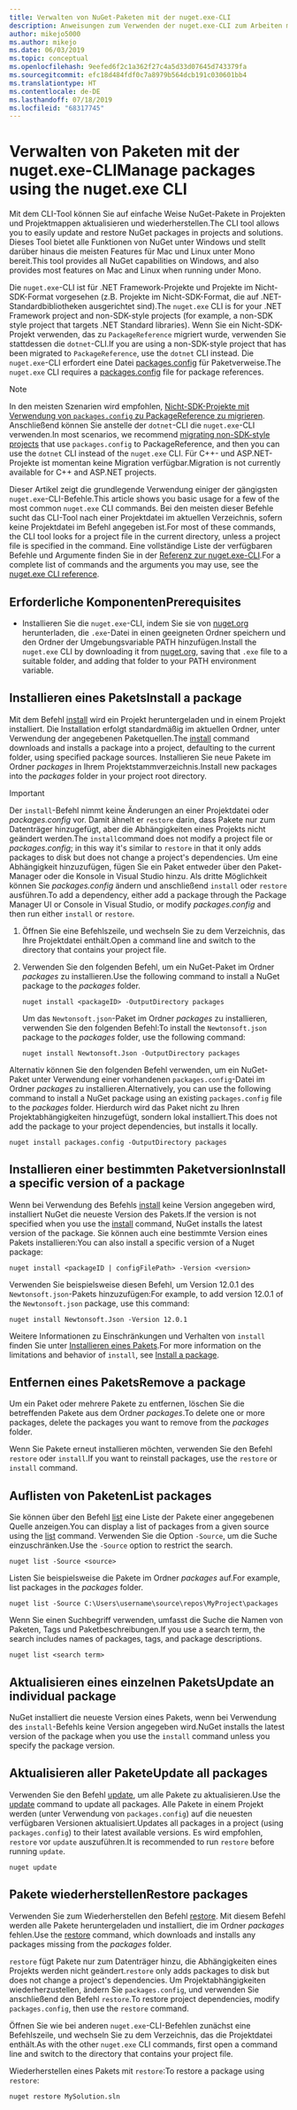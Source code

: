 ```yaml
---
title: Verwalten von NuGet-Paketen mit der nuget.exe-CLI
description: Anweisungen zum Verwenden der nuget.exe-CLI zum Arbeiten mit NuGet-Paketen.
author: mikejo5000
ms.author: mikejo
ms.date: 06/03/2019
ms.topic: conceptual
ms.openlocfilehash: 9eefed6f2c1a362f27c4a5d33d07645d743379fa
ms.sourcegitcommit: efc18d484fdf0c7a8979b564dcb191c030601bb4
ms.translationtype: HT
ms.contentlocale: de-DE
ms.lasthandoff: 07/18/2019
ms.locfileid: "68317745"
---
```

# <a name="manage-packages-using-the-nugetexe-cli"></a><span data-ttu-id="aead6-103">Verwalten von Paketen mit der nuget.exe-CLI</span><span class="sxs-lookup"><span data-stu-id="aead6-103">Manage packages using the nuget.exe CLI</span></span>

<span data-ttu-id="aead6-104">Mit dem CLI-Tool können Sie auf einfache Weise NuGet-Pakete in Projekten und Projektmappen aktualisieren und wiederherstellen.</span><span class="sxs-lookup"><span data-stu-id="aead6-104">The CLI tool allows you to easily update and restore NuGet packages in projects and solutions.</span></span> <span data-ttu-id="aead6-105">Dieses Tool bietet alle Funktionen von NuGet unter Windows und stellt darüber hinaus die meisten Features für Mac und Linux unter Mono bereit.</span><span class="sxs-lookup"><span data-stu-id="aead6-105">This tool provides all NuGet capabilities on Windows, and also provides most features on Mac and Linux when running under Mono.</span></span>

<span data-ttu-id="aead6-106">Die `nuget.exe`-CLI ist für .NET Framework-Projekte und Projekte im Nicht-SDK-Format vorgesehen (z.B. Projekte im Nicht-SDK-Format, die auf .NET-Standardbibliotheken ausgerichtet sind).</span><span class="sxs-lookup"><span data-stu-id="aead6-106">The `nuget.exe` CLI is for your .NET Framework project and non-SDK-style projects (for example, a non-SDK style project that targets .NET Standard libraries).</span></span> <span data-ttu-id="aead6-107">Wenn Sie ein Nicht-SDK-Projekt verwenden, das zu `PackageReference` migriert wurde, verwenden Sie stattdessen die `dotnet`-CLI.</span><span class="sxs-lookup"><span data-stu-id="aead6-107">If you are using a non-SDK-style project that has been migrated to `PackageReference`, use the `dotnet` CLI instead.</span></span> <span data-ttu-id="aead6-108">Die `nuget.exe`-CLI erfordert eine Datei [packages.config](../reference/packages-config.md) für Paketverweise.</span><span class="sxs-lookup"><span data-stu-id="aead6-108">The `nuget.exe` CLI requires a [packages.config](../reference/packages-config.md) file for package references.</span></span>

> [!NOTE]
> <span data-ttu-id="aead6-109">In den meisten Szenarien wird empfohlen, [Nicht-SDK-Projekte mit Verwendung von `packages.config` zu PackageReference zu migrieren](../reference/migrate-packages-config-to-package-reference.md). Anschließend können Sie anstelle der `dotnet`-CLI die `nuget.exe`-CLI verwenden.</span><span class="sxs-lookup"><span data-stu-id="aead6-109">In most scenarios, we recommend [migrating non-SDK-style projects](../reference/migrate-packages-config-to-package-reference.md) that use `packages.config` to PackageReference, and then you can use the `dotnet` CLI instead of the `nuget.exe` CLI.</span></span> <span data-ttu-id="aead6-110">Für C++- und ASP.NET-Projekte ist momentan keine Migration verfügbar.</span><span class="sxs-lookup"><span data-stu-id="aead6-110">Migration is not currently available for C++ and ASP.NET projects.</span></span>

<span data-ttu-id="aead6-111">Dieser Artikel zeigt die grundlegende Verwendung einiger der gängigsten `nuget.exe`-CLI-Befehle.</span><span class="sxs-lookup"><span data-stu-id="aead6-111">This article shows you basic usage for a few of the most common `nuget.exe` CLI commands.</span></span> <span data-ttu-id="aead6-112">Bei den meisten dieser Befehle sucht das CLI-Tool nach einer Projektdatei im aktuellen Verzeichnis, sofern keine Projektdatei im Befehl angegeben ist.</span><span class="sxs-lookup"><span data-stu-id="aead6-112">For most of these commands, the CLI tool looks for a project file in the current directory, unless a project file is specified in the command.</span></span> <span data-ttu-id="aead6-113">Eine vollständige Liste der verfügbaren Befehle und Argumente finden Sie in der [Referenz zur nuget.exe-CLI](../reference/nuget-exe-cli-reference.md).</span><span class="sxs-lookup"><span data-stu-id="aead6-113">For a complete list of commands and the arguments you may use, see the [nuget.exe CLI reference](../reference/nuget-exe-cli-reference.md).</span></span>

## <a name="prerequisites"></a><span data-ttu-id="aead6-114">Erforderliche Komponenten</span><span class="sxs-lookup"><span data-stu-id="aead6-114">Prerequisites</span></span>

- <span data-ttu-id="aead6-115">Installieren Sie die `nuget.exe`-CLI, indem Sie sie von [nuget.org](https://dist.nuget.org/win-x86-commandline/latest/nuget.exe) herunterladen, die `.exe`-Datei in einen geeigneten Ordner speichern und den Ordner der Umgebungsvariable PATH hinzufügen.</span><span class="sxs-lookup"><span data-stu-id="aead6-115">Install the `nuget.exe` CLI by downloading it from [nuget.org](https://dist.nuget.org/win-x86-commandline/latest/nuget.exe), saving that `.exe` file to a suitable folder, and adding that folder to your PATH environment variable.</span></span>

## <a name="install-a-package"></a><span data-ttu-id="aead6-116">Installieren eines Pakets</span><span class="sxs-lookup"><span data-stu-id="aead6-116">Install a package</span></span>

<span data-ttu-id="aead6-117">Mit dem Befehl [install](../reference/cli-reference/cli-ref-install.md) wird ein Projekt heruntergeladen und in einem Projekt installiert. Die Installation erfolgt standardmäßig im aktuellen Ordner, unter Verwendung der angegebenen Paketquellen.</span><span class="sxs-lookup"><span data-stu-id="aead6-117">The [install](../reference/cli-reference/cli-ref-install.md) command downloads and installs a package into a project, defaulting to the current folder, using specified package sources.</span></span> <span data-ttu-id="aead6-118">Installieren Sie neue Pakete im Ordner *packages* in Ihrem Projektstammverzeichnis.</span><span class="sxs-lookup"><span data-stu-id="aead6-118">Install new packages into the *packages* folder in your project root directory.</span></span>

> [!IMPORTANT]
> <span data-ttu-id="aead6-119">Der `install`-Befehl nimmt keine Änderungen an einer Projektdatei oder *packages.config* vor. Damit ähnelt er `restore` darin, dass Pakete nur zum Datenträger hinzugefügt, aber die Abhängigkeiten eines Projekts nicht geändert werden.</span><span class="sxs-lookup"><span data-stu-id="aead6-119">The `install`command does not modify a project file or *packages.config*; in this way it's similar to `restore` in that it only adds packages to disk but does not change a project's dependencies.</span></span> <span data-ttu-id="aead6-120">Um eine Abhängigkeit hinzuzufügen, fügen Sie ein Paket entweder über den Paket-Manager oder die Konsole in Visual Studio hinzu. Als dritte Möglichkeit können Sie *packages.config* ändern und anschließend `install` oder `restore` ausführen.</span><span class="sxs-lookup"><span data-stu-id="aead6-120">To add a dependency, either add a package through the Package Manager UI or Console in Visual Studio, or modify *packages.config* and then run either `install` or `restore`.</span></span>

1. <span data-ttu-id="aead6-121">Öffnen Sie eine Befehlszeile, und wechseln Sie zu dem Verzeichnis, das Ihre Projektdatei enthält.</span><span class="sxs-lookup"><span data-stu-id="aead6-121">Open a command line and switch to the directory that contains your project file.</span></span>

2. <span data-ttu-id="aead6-122">Verwenden Sie den folgenden Befehl, um ein NuGet-Paket im Ordner *packages* zu installieren.</span><span class="sxs-lookup"><span data-stu-id="aead6-122">Use the following command to install a NuGet package to the *packages* folder.</span></span>

    ```cli
    nuget install <packageID> -OutputDirectory packages
    ```

    <span data-ttu-id="aead6-123">Um das `Newtonsoft.json`-Paket im Ordner *packages* zu installieren, verwenden Sie den folgenden Befehl:</span><span class="sxs-lookup"><span data-stu-id="aead6-123">To install the `Newtonsoft.json` package to the *packages* folder, use the following command:</span></span>

    ```cli
    nuget install Newtonsoft.Json -OutputDirectory packages
    ```

<span data-ttu-id="aead6-124">Alternativ können Sie den folgenden Befehl verwenden, um ein NuGet-Paket unter Verwendung einer vorhandenen `packages.config`-Datei im Ordner *packages* zu installieren.</span><span class="sxs-lookup"><span data-stu-id="aead6-124">Alternatively, you can use the following command to install a NuGet package using an existing `packages.config` file to the *packages* folder.</span></span> <span data-ttu-id="aead6-125">Hierdurch wird das Paket nicht zu Ihren Projektabhängigkeiten hinzugefügt, sondern lokal installiert.</span><span class="sxs-lookup"><span data-stu-id="aead6-125">This does not add the package to your project dependencies, but installs it locally.</span></span>

```cli
nuget install packages.config -OutputDirectory packages
```

## <a name="install-a-specific-version-of-a-package"></a><span data-ttu-id="aead6-126">Installieren einer bestimmten Paketversion</span><span class="sxs-lookup"><span data-stu-id="aead6-126">Install a specific version of a package</span></span>

<span data-ttu-id="aead6-127">Wenn bei Verwendung des Befehls [install](../reference/cli-reference/cli-ref-install.md) keine Version angegeben wird, installiert NuGet die neueste Version des Pakets.</span><span class="sxs-lookup"><span data-stu-id="aead6-127">If the version is not specified when you use the [install](../reference/cli-reference/cli-ref-install.md) command, NuGet installs the latest version of the package.</span></span> <span data-ttu-id="aead6-128">Sie können auch eine bestimmte Version eines Pakets installieren:</span><span class="sxs-lookup"><span data-stu-id="aead6-128">You can also install a specific version of a Nuget package:</span></span>

```cli
nuget install <packageID | configFilePath> -Version <version>
```

<span data-ttu-id="aead6-129">Verwenden Sie beispielsweise diesen Befehl, um Version 12.0.1 des `Newtonsoft.json`-Pakets hinzuzufügen:</span><span class="sxs-lookup"><span data-stu-id="aead6-129">For example, to add version 12.0.1 of the `Newtonsoft.json` package, use this command:</span></span>

```cli
nuget install Newtonsoft.Json -Version 12.0.1
```

<span data-ttu-id="aead6-130">Weitere Informationen zu Einschränkungen und Verhalten von `install` finden Sie unter [Installieren eines Pakets](#install-a-package).</span><span class="sxs-lookup"><span data-stu-id="aead6-130">For more information on the limitations and behavior of `install`, see [Install a package](#install-a-package).</span></span>

## <a name="remove-a-package"></a><span data-ttu-id="aead6-131">Entfernen eines Pakets</span><span class="sxs-lookup"><span data-stu-id="aead6-131">Remove a package</span></span>

<span data-ttu-id="aead6-132">Um ein Paket oder mehrere Pakete zu entfernen, löschen Sie die betreffenden Pakete aus dem Ordner *packages*.</span><span class="sxs-lookup"><span data-stu-id="aead6-132">To delete one or more packages, delete the packages you want to remove from the *packages* folder.</span></span>

<span data-ttu-id="aead6-133">Wenn Sie Pakete erneut installieren möchten, verwenden Sie den Befehl `restore` oder `install`.</span><span class="sxs-lookup"><span data-stu-id="aead6-133">If you want to reinstall packages, use the `restore` or `install` command.</span></span>

## <a name="list-packages"></a><span data-ttu-id="aead6-134">Auflisten von Paketen</span><span class="sxs-lookup"><span data-stu-id="aead6-134">List packages</span></span>

<span data-ttu-id="aead6-135">Sie können über den Befehl [list](../reference/cli-reference/cli-ref-list.md) eine Liste der Pakete einer angegebenen Quelle anzeigen.</span><span class="sxs-lookup"><span data-stu-id="aead6-135">You can display a list of packages from a given source using the [list](../reference/cli-reference/cli-ref-list.md) command.</span></span> <span data-ttu-id="aead6-136">Verwenden Sie die Option `-Source`, um die Suche einzuschränken.</span><span class="sxs-lookup"><span data-stu-id="aead6-136">Use the `-Source` option to restrict the search.</span></span>

```cli
nuget list -Source <source>
```

<span data-ttu-id="aead6-137">Listen Sie beispielsweise die Pakete im Ordner *packages* auf.</span><span class="sxs-lookup"><span data-stu-id="aead6-137">For example, list packages in the *packages* folder.</span></span>

```cli
nuget list -Source C:\Users\username\source\repos\MyProject\packages
```

<span data-ttu-id="aead6-138">Wenn Sie einen Suchbegriff verwenden, umfasst die Suche die Namen von Paketen, Tags und Paketbeschreibungen.</span><span class="sxs-lookup"><span data-stu-id="aead6-138">If you use a search term, the search includes names of packages, tags, and package descriptions.</span></span>

```cli
nuget list <search term>
```

## <a name="update-an-individual-package"></a><span data-ttu-id="aead6-139">Aktualisieren eines einzelnen Pakets</span><span class="sxs-lookup"><span data-stu-id="aead6-139">Update an individual package</span></span>

<span data-ttu-id="aead6-140">NuGet installiert die neueste Version eines Pakets, wenn bei Verwendung des `install`-Befehls keine Version angegeben wird.</span><span class="sxs-lookup"><span data-stu-id="aead6-140">NuGet installs the latest version of the package when you use the `install` command unless you specify the package version.</span></span>

## <a name="update-all-packages"></a><span data-ttu-id="aead6-141">Aktualisieren aller Pakete</span><span class="sxs-lookup"><span data-stu-id="aead6-141">Update all packages</span></span>

<span data-ttu-id="aead6-142">Verwenden Sie den Befehl [update](../reference/cli-reference/cli-ref-update.md), um alle Pakete zu aktualisieren.</span><span class="sxs-lookup"><span data-stu-id="aead6-142">Use the [update](../reference/cli-reference/cli-ref-update.md) command to update all packages.</span></span> <span data-ttu-id="aead6-143">Alle Pakete in einem Projekt werden (unter Verwendung von `packages.config`) auf die neuesten verfügbaren Versionen aktualisiert.</span><span class="sxs-lookup"><span data-stu-id="aead6-143">Updates all packages in a project (using `packages.config`) to their latest available versions.</span></span> <span data-ttu-id="aead6-144">Es wird empfohlen, `restore` vor `update` auszuführen.</span><span class="sxs-lookup"><span data-stu-id="aead6-144">It is recommended to run `restore` before running `update`.</span></span>

```cli
nuget update
```

## <a name="restore-packages"></a><span data-ttu-id="aead6-145">Pakete wiederherstellen</span><span class="sxs-lookup"><span data-stu-id="aead6-145">Restore packages</span></span>

<span data-ttu-id="aead6-146">Verwenden Sie zum Wiederherstellen den Befehl [restore](../reference/cli-reference/cli-ref-restore.md). Mit diesem Befehl werden alle Pakete heruntergeladen und installiert, die im Ordner *packages* fehlen.</span><span class="sxs-lookup"><span data-stu-id="aead6-146">Use the [restore](../reference/cli-reference/cli-ref-restore.md) command, which downloads and installs any packages missing from the *packages* folder.</span></span>

<span data-ttu-id="aead6-147">`restore` fügt Pakete nur zum Datenträger hinzu, die Abhängigkeiten eines Projekts werden nicht geändert.</span><span class="sxs-lookup"><span data-stu-id="aead6-147">`restore` only adds packages to disk but does not change a project's dependencies.</span></span> <span data-ttu-id="aead6-148">Um Projektabhängigkeiten wiederherzustellen, ändern Sie `packages.config`, und verwenden Sie anschließend den Befehl `restore`.</span><span class="sxs-lookup"><span data-stu-id="aead6-148">To restore project dependencies, modify `packages.config`, then use the `restore` command.</span></span>

<span data-ttu-id="aead6-149">Öffnen Sie wie bei anderen `nuget.exe`-CLI-Befehlen zunächst eine Befehlszeile, und wechseln Sie zu dem Verzeichnis, das die Projektdatei enthält.</span><span class="sxs-lookup"><span data-stu-id="aead6-149">As with the other `nuget.exe` CLI commands, first open a command line and switch to the directory that contains your project file.</span></span>

<span data-ttu-id="aead6-150">Wiederherstellen eines Pakets mit `restore`:</span><span class="sxs-lookup"><span data-stu-id="aead6-150">To restore a package using `restore`:</span></span>

```cli
nuget restore MySolution.sln
```